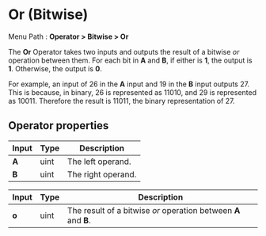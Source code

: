 # Or (Bitwise)

Menu Path : **Operator > Bitwise > Or**

The **Or** Operator takes two inputs and outputs the result of a bitwise *or* operation between them. For each bit in **A** and **B**, if either is **1**, the output is **1**. Otherwise, the output is **0**.

For example, an input of 26 in the **A** input and 19 in the **B** input outputs 27. This is because, in binary, 26 is represented as 11010, and 29 is represented as 10011. Therefore the result is 11011, the binary representation of 27.

## Operator properties

| **Input** | **Type** | **Description**    |
| --------- | -------- | ------------------ |
| **A**     | uint     | The left operand.  |
| **B**     | uint     | The right operand. |

| **Input** | **Type** | **Description**                                              |
| --------- | -------- | ------------------------------------------------------------ |
| **o**     | uint     | The result of a bitwise *or* operation between **A** and **B**. |